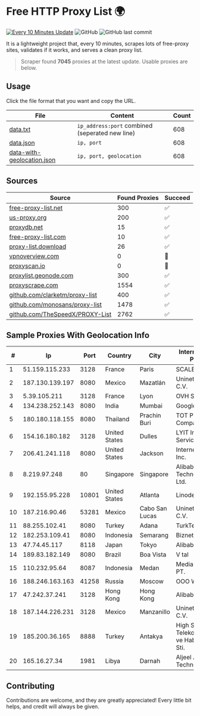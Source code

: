 
# Free HTTP Proxy List 🌍

[![Every 10 Minutes Update](https://github.com/mertguvencli/http-proxy-list/actions/workflows/main.yml/badge.svg?branch=main)](https://github.com/mertguvencli/http-proxy-list/actions/workflows/main.yml)
![GitHub](https://img.shields.io/github/license/mertguvencli/http-proxy-list)
![GitHub last commit](https://img.shields.io/github/last-commit/mertguvencli/http-proxy-list)

It is a lightweight project that, every 10 minutes, scrapes lots of free-proxy sites, validates if it works, and serves a clean proxy list.


> Scraper found **7045** proxies at the latest update. Usable proxies are below.

## Usage

Click the file format that you want and copy the URL.


|File|Content|Count|
|----|-------|-----|
|[data.txt](https://raw.githubusercontent.com/mertguvencli/http-proxy-list/main/proxy-list/data.txt)|`ip_address:port` combined (seperated new line)|608|
|[data.json](https://raw.githubusercontent.com/mertguvencli/http-proxy-list/main/proxy-list/data.json)|`ip, port`|608|
|[data-with-geolocation.json](https://raw.githubusercontent.com/mertguvencli/http-proxy-list/main/proxy-list/data-with-geolocation.json)|`ip, port, geolocation`|608|

## Sources

|Source|Found Proxies|Succeed|
|------|-------------|-------|
|[free-proxy-list.net](https://free-proxy-list.net)|300|✅|
|[us-proxy.org](https://www.us-proxy.org)|200|✅|
|[proxydb.net](http://proxydb.net)|15|✅|
|[free-proxy-list.com](https://free-proxy-list.com/?page=&port=&type%5B%5D=http&type%5B%5D=https&up_time=0&search=Search)|10|✅|
|[proxy-list.download](https://www.proxy-list.download/HTTP)|26|✅|
|[vpnoverview.com](https://vpnoverview.com/privacy/anonymous-browsing/free-proxy-servers)|0|🚫|
|[proxyscan.io](https://www.proxyscan.io)|0|🚫|
|[proxylist.geonode.com](https://proxylist.geonode.com/api/proxy-list?limit=300&page=1&sort_by=lastChecked&sort_type=desc&protocols=http,https)|300|✅|
|[proxyscrape.com](https://api.proxyscrape.com/v2/?request=displayproxies&protocol=http&timeout=10000&country=all&ssl=all&anonymity=all)|1554|✅|
|[github.com/clarketm/proxy-list](https://raw.githubusercontent.com/clarketm/proxy-list/master/proxy-list-raw.txt)|400|✅|
|[github.com/monosans/proxy-list](https://raw.githubusercontent.com/monosans/proxy-list/main/proxies/http.txt)|1478|✅|
|[github.com/TheSpeedX/PROXY-List](https://raw.githubusercontent.com/TheSpeedX/PROXY-List/master/http.txt)|2762|✅|


## Sample Proxies With Geolocation Info

|#|Ip|Port|Country|City|Internet Service Provider|
|-|--|----|-------|----|-------------------------|
|1|51.159.115.233|3128|France|Paris|SCALEWAY|
|2|187.130.139.197|8080|Mexico|Mazatlán|Uninet S.A. de C.V.|
|3|5.39.105.211|3128|France|Lyon|OVH SAS|
|4|134.238.252.143|8080|India|Mumbai|Google LLC|
|5|180.180.118.155|8080|Thailand|Prachin Buri|TOT Public Company Limited|
|6|154.16.180.182|3128|United States|Dulles|LYIT Internet Services|
|7|206.41.241.118|8080|United States|Jackson|Internet Doorway, Inc.|
|8|8.219.97.248|80|Singapore|Singapore|Alibaba (US) Technology Co., Ltd.|
|9|192.155.95.228|10801|United States|Atlanta|Linode, LLC|
|10|187.216.90.46|53281|Mexico|Cabo San Lucas|Uninet S.A. de C.V.|
|11|88.255.102.41|8080|Turkey|Adana|TurkTelekom|
|12|182.253.109.41|8080|Indonesia|Semarang|Biznet Metronet|
|13|47.74.45.117|8118|Japan|Tokyo|Alibaba.com LLC|
|14|189.83.182.149|8080|Brazil|Boa Vista|V tal|
|15|110.232.95.64|8087|Indonesia|Medan|Media Antar Nusa PT.|
|16|188.246.163.163|41258|Russia|Moscow|OOO WestCall Ltd|
|17|47.242.37.241|3128|Hong Kong|Hong Kong|Alibaba.com LLC|
|18|187.144.226.231|3128|Mexico|Manzanillo|Uninet S.A. de C.V.|
|19|185.200.36.165|8888|Turkey|Antakya|High Speed Telekomunikasyon ve Hab. Hiz. Ltd. Sti.|
|20|165.16.27.34|1981|Libya|Darnah|Aljeel Aljadeed For Technology|



## Contributing

Contributions are welcome, and they are greatly appreciated! Every
little bit helps, and credit will always be given.

